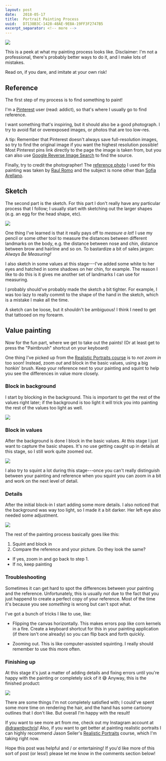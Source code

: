 ```yaml
---
layout: post
date:   2018-05-17
title:  Portrait Painting Process
uuid:   D7138B3C-1428-48AE-9E8A-19FF3F2747B5
excerpt_separator: <!-- more -->
---
```


![](assets/portrait-painting-postmortem/header.jpeg)

This is a peek at what my painting process looks like. Disclaimer: I'm
not a professional, there's probably better ways to do it, and I make
lots of mistakes.

Read on, if you dare, and imitate at your own risk!

<!-- more -->

## Reference

The first step of my process is to find something to paint!

I'm a [Pinterest][pinterest] user (read: addict), so that's where
I usually go to find reference.

I want something that's inspiring, but it should also be a good
photograph. I try to avoid flat or overexposed images, or photos that
are too low-res.

A tip: Remember that Pinterest doesn't always save full-resolution
images, so try to find the original image if you want the highest
resolution possible! Most Pinterest pins link directly to the page the
image is taken from, but you can also use [Google Reverse Image
Search][images-google] to find the source.

Finally, try to credit the photographer! The [reference
photo][reference-photo] I used for this painting was taken by [Raul
Romo][raul-romo] and the subject is none other than [Sofia
Arellano][sofiarellano].

## Sketch

<!--<img src="assets/portrait-painting-postmortem/sketch.jpg" style="max-width: 400px;">-->

The second part is the sketch. For this part I don't really have any
particular process that I follow; I usually start with sketching out
the larger shapes (e.g. an egg for the head shape, etc).

![](assets/portrait-painting-postmortem/sketch.jpg)

One thing I've learned is that it really pays off to *measure a lot*!
I use my pencil or some other tool to measure the distances between
different landmarks on the body, e.g. the distance between nose and
chin, distance between brow and hairline and so on. To bastardize
a bit of sales jargon: *Always Be Measuring!*

I also sketch in some values at this stage---I've added some white to
her eyes and hatched in some shadows on her chin, for example. The
reason I like to do this is it gives me another set of landmarks I can
use for measuring.

I probably should've probably made the sketch a bit tighter. For
example, I was too lazy to really commit to the shape of the hand in
the sketch, which is a mistake I make all the time.

A sketch can be loose, but it shouldn't be ambiguous! I think I need
to get that tattooed on my forearm.

## Value painting

Now for the fun part, where we get to take out the paints! (Or at
least get to press the "Paintbrush" shortcut on your keyboard)

One thing I've picked up from the [Realistic Portraits
course][realistic-portraits] is to *not zoom in* too soon! Instead,
zoom *out* and block in the basic values, using a big honkin' brush.
Keep your reference next to your painting and squint to help you see
the differences in value more closely.

### Block in background

I start by blocking in the background. This is important to get the
rest of the values right later; if the background is too light it will
trick you into painting the rest of the values too light as well.

![](assets/portrait-painting-postmortem/background.jpg)

### Block in values

After the background is done I block in the basic values. At this
stage I just want to capture the basic shapes. It's no use getting
caught up in details at this stage, so I still work quite zoomed out.

![](assets/portrait-painting-postmortem/block-in.jpg)

I also try to squint a lot during this stage---once you can't really
distinguish between your painting and reference when you squint you
can zoom in a bit and work on the next level of detail.

### Details

After the initial block-in I start adding some more details. I also
noticed that the background was way too light, so I made it a bit
darker. Her left eye also needed some adjustment.

![](assets/portrait-painting-postmortem/details.jpg)

The rest of the painting process basically goes like this:

1. Squint and block in
1. Compare the reference and your picture. Do they look the same?
  * If yes, zoom in and go back to step 1.
  * If no, keep painting

### Troubleshooting

Sometimes it can get hard to spot the differences between your
painting and the reference. Unfortunately, this is usually *not* due
to the fact that you just happend to create a perfect copy of your
reference. Most of the time it's because you see *something* is wrong
but can't spot what.

I've got a bunch of tricks I like to use, like:

 * Flipping the canvas horizontally. This makes errors pop like corn
   kernels in a fire. Create a keyboard shortcut for this in your
   painting application (if there isn't one already) so you can flip
   back and forth quickly.

 * Zooming out. This is like computer-assisted squinting. I really
   should remember to use this more often.

### Finishing up

At this stage it's just a matter of adding details and fixing errors
until you're happy with the painting or completely sick of it
😅 Anyway, this is the finished product:

![](assets/portrait-painting-postmortem/finished.jpeg)

There are some things I'm not completely satisfied with; I could've
spent some more time on rendering the hair, and the hand has some
cartoony outlines that I don't like. But overall I'm happy with the
result!

If you want to see more art from me, check out my Instagram account at
[@drawnbychris][instagram]! Also, if you want to get better at
painting realistic portraits I can highly recommend Jason Seiler's
[Realistic Portraits][realistic-portraits] course, which I'm taking
right now.

Hope this post was helpful and / or entertaining! If you'd like more
of this sort of post (or less!) please let me know in the comments
section below!

[realistic-portraits]: https://www.schoolism.com/school.php?id=37
[pinterest]: https://www.pinterest.com/
[images-google]: https://images.google.com/
[raul-romo]: http://www.raulromo.com/
[reference-photo]: http://raulromo.tumblr.com/post/31852351135
[sofiarellano]: https://www.instagram.com/sofiarellano
[instagram]: https://www.instagram.com/drawnbychris/
